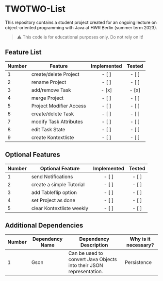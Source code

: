 # TWOTWO-List
This repository contains a student project created for an ongoing lecture on object-oriented programming with Java at HWR Berlin (summer term 2023).

> :warning: This code is for educational purposes only. Do not rely on it!

## Feature List

[TODO]: # (For each feature implemented, add a row to the table!)

| Number | Feature                  | Implemented | Tested |
|--------|--------------------------|:-----------:|:------:|
| 1      | create/delete Project    |    - [ ]    | - [ ]  |
| 2      | rename Project           |    - [ ]    | - [ ]  |
| 3      | add/remove Task          |    - [x]    | - [x]  |
| 4      | merge Project            |    - [ ]    | - [ ]  |
| 5      | Project Modifier Access  |    - [ ]    | - [ ]  |
| 6      | create/delete Task       |    - [ ]    | - [ ]  |
| 7      | modify Task Attributes   |    - [ ]    | - [ ]  |
| 8      | edit Task State          |    - [ ]    | - [ ]  |
| 9      | create Kontextliste      |    - [ ]    | - [ ]  |

## Optional Features


[TODO]: # (For each additional dependency your project requires- Add an additional row to the table!)

| Number | Optional Feature         | Implemented   | Tested        |
|--------|--------------------------|:-------------:|:-------------:|
| 1      | send Notifications       | - [ ]         | - [ ]         |
| 2      | create a simple Tutorial | - [ ]         | - [ ]         |
| 3      | add Tableflip option     | - [ ]         | - [ ]         |
| 4      | set Project as done      | - [ ]         | - [ ]         |
| 5      | clear Kontextliste weekly| - [ ]         | - [ ]         |

## Additional Dependencies

[TODO]: # (For each additional dependency your project requires- Add an additional row to the table!)

| Number | Dependency Name | Dependency Description | Why is it necessary? |
|--------|-----------------|------------------------|----------------------|
| 1      | Gson            | Can be used to convert Java Objects into their JSON representation.                                     | Persistence          |
